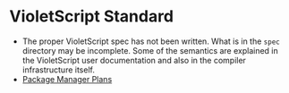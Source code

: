 # VioletScript Standard

- The proper VioletScript spec has not been written. What is in the `spec` directory may be incomplete. Some of the semantics are explained in the VioletScript user documentation and also in the compiler infrastructure itself.
- [Package Manager Plans](./package-manager/README.md)